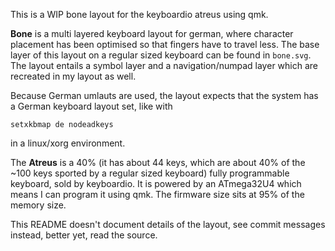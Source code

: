 This is a WIP bone layout for the keyboardio atreus using qmk.

**Bone** is a multi layered keyboard layout for german, where character placement has
been optimised so that fingers have to travel less. The base layer of this layout on a regular sized
keyboard can be found in `bone.svg`. The layout entails a symbol layer and a navigation/numpad layer
which are recreated in my layout as well.

Because German umlauts are used, the layout expects that the system has a German keyboard layout set, like with

    setxkbmap de nodeadkeys

in a linux/xorg environment.

The **Atreus** is a 40% (it has about 44 keys, which are about 40% of the ~100 keys sported by a
regular sized keyboard) fully programmable keyboard, sold by keyboardio. It is powered by an ATmega32U4
which means I can program it using qmk. The firmware size sits at 95% of the memory size.

This README doesn't document details of the layout, see commit messages instead, better yet, read the source.

